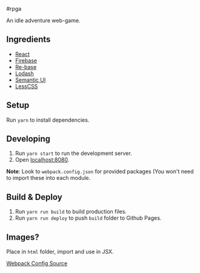 #rpga

An idle adventure web-game.

## Ingredients

- [React](https://facebook.github.io/react/docs)
- [Firebase](https://firebase.google.com/)
- [Re-base](https://github.com/tylermcginnis/re-base)
- [Lodash](https://lodash.com/docs/)
- [Semantic UI](https://react.semantic-ui.com)
- [LessCSS](http://lesscss.org/)

## Setup
Run `yarn` to install dependencies.

## Developing
1. Run `yarn start` to run the development server.
2. Open [localhost:8080](http://localhost:8080).

**Note**: Look to `webpack.config.json` for provided packages (You won't need to import these into each module.

## Build & Deploy
1. Run `yarn run build` to build production files.
2. Run `yarn run deploy` to push `build` folder to Github Pages.

## Images?
Place in `html` folder, import and use in JSX.

[Webpack Config Source](https://github.com/ramkulkarni1/WebpackBlitzReactStarter)
